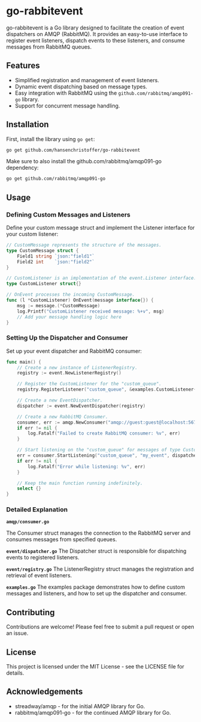 # go-rabbitevent

go-rabbitevent is a Go library designed to facilitate the creation of event dispatchers on AMQP (RabbitMQ). It provides an easy-to-use interface to register event listeners, dispatch events to these listeners, and consume messages from RabbitMQ queues.

## Features

- Simplified registration and management of event listeners.
- Dynamic event dispatching based on message types.
- Easy integration with RabbitMQ using the `github.com/rabbitmq/amqp091-go` library.
- Support for concurrent message handling.

## Installation

First, install the library using `go get`:

```bash
go get github.com/hansenchristoffer/go-rabbitevent
```

Make sure to also install the github.com/rabbitmq/amqp091-go dependency:
```bash
go get github.com/rabbitmq/amqp091-go
```

## Usage
### Defining Custom Messages and Listeners
Define your custom message struct and implement the Listener interface for your custom listener:

```go
// CustomMessage represents the structure of the messages.
type CustomMessage struct {
    Field1 string `json:"field1"`
    Field2 int    `json:"field2"`
}

// CustomListener is an implementation of the event.Listener interface.
type CustomListener struct{}

// OnEvent processes the incoming CustomMessage.
func (l *CustomListener) OnEvent(message interface{}) {
    msg := message.(*CustomMessage)
    log.Printf("CustomListener received message: %+v", msg)
    // Add your message handling logic here
}
```

### Setting Up the Dispatcher and Consumer
Set up your event dispatcher and RabbitMQ consumer:

```go
func main() {
    // Create a new instance of ListenerRegistry.
    registry := event.NewListenerRegistry()

    // Register the CustomListener for the "custom_queue".
    registry.RegisterListener("custom_queue", &examples.CustomListener{})

    // Create a new EventDispatcher.
    dispatcher := event.NewEventDispatcher(registry)

    // Create a new RabbitMQ Consumer.
    consumer, err := amqp.NewConsumer("amqp://guest:guest@localhost:5672/")
    if err != nil {
        log.Fatalf("Failed to create RabbitMQ consumer: %v", err)
    }

    // Start listening on the "custom_queue" for messages of type CustomMessage.
    err = consumer.StartListening("custom_queue", "my_event", dispatcher, examples.CustomMessage{})
    if err != nil {
        log.Fatalf("Error while listening: %v", err)
    }

    // Keep the main function running indefinitely.
    select {}
}
```

### Detailed Explanation
**`amqp/consumer.go`**

The Consumer struct manages the connection to the RabbitMQ server and consumes messages from specified queues.

**`event/dispatcher.go`**
The Dispatcher struct is responsible for dispatching events to registered listeners.

**`event/registry.go`**
The ListenerRegistry struct manages the registration and retrieval of event listeners.

**`examples.go`**
The examples package demonstrates how to define custom messages and listeners, and how to set up the dispatcher and consumer.

## Contributing
Contributions are welcome! Please feel free to submit a pull request or open an issue.

## License
This project is licensed under the MIT License - see the LICENSE file for details.

## Acknowledgements
 - streadway/amqp - for the initial AMQP library for Go.
 - rabbitmq/amqp091-go - for the continued AMQP library for Go.